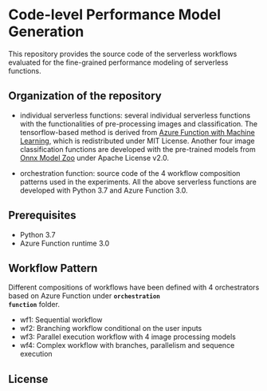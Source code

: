 # Code-level Performance Model Generation
This repository provides the source code of the serverless workflows evaluated for the fine-grained performance modeling of serverless functions.
## Organization of the repository
- individual serverless functions: several individual serverless functions with the functionalities of pre-processing images and classification. The tensorflow-based method is derived from [Azure Function with Machine Learning](https://docs.microsoft.com/en-us/azure/azure-functions/functions-machine-learning-tensorflow?tabs=bash), which is redistributed under MIT License. Another four image classification functions are developed with the pre-trained models from [Onnx Model Zoo](https://github.com/onnx/models) under Apache License v2.0.

- orchestration function: source code of the 4 workflow composition patterns used in the experiments.
All the above serverless functions are developed with Python 3.7 and Azure Function 3.0.

## Prerequisites
- Python 3.7
- Azure Function runtime 3.0

## Workflow Pattern
Different compositions of workflows have been defined with 4 orchestrators based on Azure Function under <code><b>orchestration function</b></code> folder.
- wf1: Sequential workflow
- wf2: Branching workflow conditional on the user inputs
- wf3: Parallel execution workflow with 4 image processing models
- wf4: Complex workflow with branches, parallelism and sequence execution

## License
